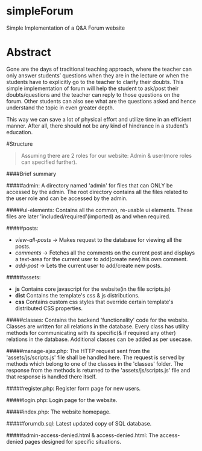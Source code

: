 # simpleForum
Simple Implementation of a Q&amp;A Forum website

# Abstract
Gone are the days of traditional teaching approach, where the teacher can only answer students’ questions when they are in the lecture or when the students have to explicitly go to the teacher to clarify their doubts. This simple implementation of forum will help the student to ask/post their doubts/questions and the teacher can reply to those questions on the forum. Other students can also see what are the questions asked and hence understand the topic in even greater depth. 

This way we can save a lot of physical effort and utilize time in an efficient manner. 
After all, there should not be any kind of hindrance in a student’s education.

#Structure

> Assuming there are 2 roles for our website: Admin & user(more roles can specified further).

####Brief summary  

#####admin: 
A directory named 'admin' for files that can ONLY be accessed by the admin. The root directory contains all the files related to the user role and can be accessed by the admin.

#####ui-elements: 
Contains all the common, re-usable ui elements. These files are later 'included/required'(imported) as and when required.

#####posts: 
* *view-all-posts* -> Makes request to the database for viewing all the posts.
* *comments* -> Fetches all the comments on the current post and displays a text-area for the current user to add(create new) his own comment.
* *add-post* -> Lets the current user to add/create new posts.

#####assets: 
* **js** Contains core javascript for the website(in the file scripts.js)
* **dist** Contains the template's css & js distributions.
* **css** Contains custom css styles that override certain template's distributed CSS properties.

#####classes: 
Contains the backend 'functionality' code for the website. Classes are written for all relations in the database. Every class has utility methods for communicating with its specific(& if required any other) relations in the database. Additional classes can be added as per usecase. 

#####manage-ajax.php:
The HTTP request sent from the 'assets/js/scripts.js' file shall be handled here. The request is served by methods which belong to one of the classes in the 'classes' folder. The response from the methods is returned to the 'assets/js/scripts.js' file and that response is handled there itself.

#####register.php: 
Register form page for new users.

#####login.php: 
Login page for the website.

#####index.php: 
The website homepage.

#####forumdb.sql: 
Latest updated copy of SQL database.

#####admin-access-denied.html & access-denied.html: 
The access-denied pages designed for specific situations.